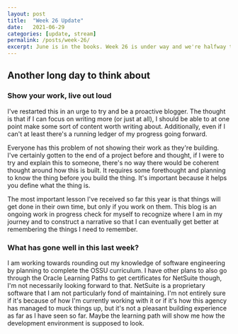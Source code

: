 ```yaml
---
layout: post
title:  "Week 26 Update"
date:   2021-06-29
categories: [update, stream]
permalink: /posts/week-26/
excerpt: June is in the books. Week 26 is under way and we're halfway there
---
```


## Another long day to think about
### Show your work, live out loud
I've restarted this in an urge to try and be a proactive blogger. The thought is that if I can focus on writing more (or just at all), I should be able to at one point make some sort of content worth writing about. Additionally, even if I can't at least there's a running ledger of my progress going forward.

Everyone has this problem of not showing their work as they're building. I've certainly gotten to the end of a project before and thought, if I were to try and explain this to someone, there's no way there would be coherent thought around how this is built. It requires some forethought and planning to know the thing before you build the thing. It's important because it helps you define what the thing is.

The most important lesson I've received so far this year is that things will get done in their own time, but only if you work on them. This blog is an ongoing work in progress check for myself to recognize where I am in my journey and to construct a narrative so that I can eventually get better at remembering the things I need to remember.

### What has gone well in this last week?

I am working towards rounding out my knowledge of software engineering by planning to complete the OSSU curriculum. I have other plans to also go through the Oracle Learning Paths to get certificates for NetSuite though, I'm not necessarily looking forward to that. NetSuite is a proprietary software that I am not particularly fond of maintaining. I'm not entirely sure if it's because of how I'm currently working with it or if it's how this agency has managed to muck things up, but it's not a pleasant building experience as far as I have seen so far. Maybe the learning path will show me how the development environment is supposed to look.
